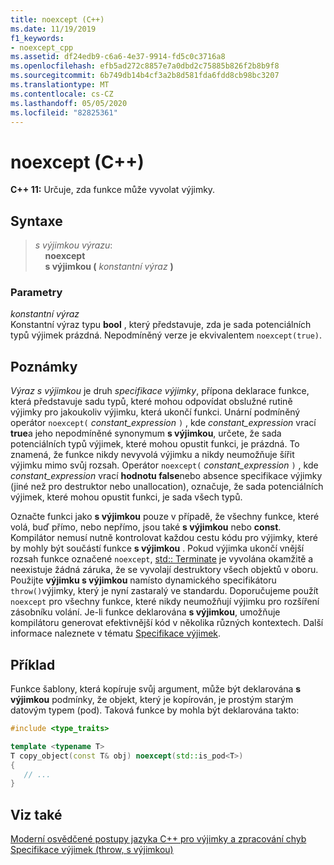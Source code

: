 ```yaml
---
title: noexcept (C++)
ms.date: 11/19/2019
f1_keywords:
- noexcept_cpp
ms.assetid: df24edb9-c6a6-4e37-9914-fd5c0c3716a8
ms.openlocfilehash: efb5ad272c8857e7a0dbd2c75885b826f2b8b9f8
ms.sourcegitcommit: 6b749db14b4cf3a2b8d581fda6fdd8cb98bc3207
ms.translationtype: MT
ms.contentlocale: cs-CZ
ms.lasthandoff: 05/05/2020
ms.locfileid: "82825361"
---
```

# <a name="noexcept-c"></a>noexcept (C++)

**C++ 11:** Určuje, zda funkce může vyvolat výjimky.

## <a name="syntax"></a>Syntaxe

> *s výjimkou výrazu*: \
> &nbsp;&nbsp;&nbsp;&nbsp;**noexcept**\
> &nbsp;&nbsp;&nbsp;&nbsp;**s výjimkou (** *konstantní výraz* **)**

### <a name="parameters"></a>Parametry

*konstantní výraz*<br/>
Konstantní výraz typu **bool** , který představuje, zda je sada potenciálních typů výjimek prázdná. Nepodmíněný verze je ekvivalentem `noexcept(true)`.

## <a name="remarks"></a>Poznámky

*Výraz s výjimkou* je druh *specifikace výjimky*, přípona deklarace funkce, která představuje sadu typů, které mohou odpovídat obslužné rutině výjimky pro jakoukoliv výjimku, která ukončí funkci. Unární podmíněný operátor `noexcept(` *constant_expression* `)` , kde *constant_expression* vrací **true**a jeho nepodmíněné synonymum **s výjimkou**, určete, že sada potenciálních typů výjimek, které mohou opustit funkci, je prázdná. To znamená, že funkce nikdy nevyvolá výjimku a nikdy neumožňuje šířit výjimku mimo svůj rozsah. Operátor `noexcept(` *constant_expression* `)` , kde *constant_expression* vrací **hodnotu false**nebo absence specifikace výjimky (jiné než pro destruktor nebo unallocation), označuje, že sada potenciálních výjimek, které mohou opustit funkci, je sada všech typů.

Označte funkci jako **s výjimkou** pouze v případě, že všechny funkce, které volá, buď přímo, nebo nepřímo, jsou také **s výjimkou** nebo **const**. Kompilátor nemusí nutně kontrolovat každou cestu kódu pro výjimky, které by mohly být součástí funkce **s výjimkou** . Pokud výjimka ukončí vnější rozsah funkce označené `noexcept`, [std:: Terminate](../standard-library/exception-functions.md#terminate) je vyvolána okamžitě a neexistuje žádná záruka, že se vyvolají destruktory všech objektů v oboru. Použijte **výjimku s výjimkou** namísto dynamického specifikátoru `throw()`výjimky, který je nyní zastaralý ve standardu. Doporučujeme použít `noexcept` pro všechny funkce, které nikdy neumožňují výjimku pro rozšíření zásobníku volání. Je-li funkce deklarována **s výjimkou**, umožňuje kompilátoru generovat efektivnější kód v několika různých kontextech. Další informace naleznete v tématu [Specifikace výjimek](exception-specifications-throw-cpp.md).

## <a name="example"></a>Příklad

Funkce šablony, která kopíruje svůj argument, může být deklarována **s výjimkou** podmínky, že objekt, který je kopírován, je prostým starým datovým typem (pod). Taková funkce by mohla být deklarována takto:

```cpp
#include <type_traits>

template <typename T>
T copy_object(const T& obj) noexcept(std::is_pod<T>)
{
   // ...
}
```

## <a name="see-also"></a>Viz také

[Moderní osvědčené postupy jazyka C++ pro výjimky a zpracování chyb](errors-and-exception-handling-modern-cpp.md)<br/>
[Specifikace výjimek (throw, s výjimkou)](exception-specifications-throw-cpp.md)
